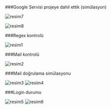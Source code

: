 ###Google Servisi projeye dahil ettik (simülasyon)

![resim7](https://user-images.githubusercontent.com/108885771/207146290-5a7c9b4d-acd7-423f-bd92-42d8fc165c44.png)

![resim8](https://user-images.githubusercontent.com/108885771/207146294-4402dc18-3657-4db1-bf63-136c84ab238e.png)


###Regex kontrolü

![resim1](https://user-images.githubusercontent.com/108885771/207144450-2598c1fd-d552-4d18-92bd-6d7794593291.png)


###Mail kontrolü

![resim2](https://user-images.githubusercontent.com/108885771/207144564-8a97dea4-9098-45e5-a112-5caccafb35ef.png)

###Mail doğrulama simülasyonu

![resim3](https://user-images.githubusercontent.com/108885771/207144688-49d6d604-60b2-47d2-b57c-9acd1ca54fa8.png)
![resim4](https://user-images.githubusercontent.com/108885771/207144708-127bc69b-9442-4e0e-b0c5-7a88283ef635.png)

###Login durumu

![resim5](https://user-images.githubusercontent.com/108885771/207144786-352b7217-96b4-474f-a3b0-e76d64d62373.png)
![resim6](https://user-images.githubusercontent.com/108885771/207144791-e68c5230-b54d-4622-ba37-d19843b42b5e.png)

